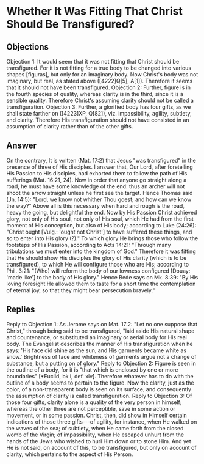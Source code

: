 # Whether It Was Fitting That Christ Should Be Transfigured?
## Objections
Objection 1: It would seem that it was not fitting that Christ should be transfigured. For it is not fitting for a true body to be changed into various shapes [figuras], but only for an imaginary body. Now Christ's body was not imaginary, but real, as stated above ([4222]Q[5], A[1]). Therefore it seems that it should not have been transfigured.
Objection 2: Further, figure is in the fourth species of quality, whereas clarity is in the third, since it is a sensible quality. Therefore Christ's assuming clarity should not be called a transfiguration.
Objection 3: Further, a glorified body has four gifts, as we shall state farther on ([4223]XP, Q[82]), viz. impassibility, agility, subtlety, and clarity. Therefore His transfiguration should not have consisted in an assumption of clarity rather than of the other gifts.
## Answer
On the contrary, It is written (Mat. 17:2) that Jesus "was transfigured" in the presence of three of His disciples.
I answer that, Our Lord, after foretelling His Passion to His disciples, had exhorted them to follow the path of His sufferings (Mat. 16:21, 24). Now in order that anyone go straight along a road, he must have some knowledge of the end: thus an archer will not shoot the arrow straight unless he first see the target. Hence Thomas said (Jn. 14:5): "Lord, we know not whither Thou goest; and how can we know the way?" Above all is this necessary when hard and rough is the road, heavy the going, but delightful the end. Now by His Passion Christ achieved glory, not only of His soul, not only of His soul, which He had from the first moment of His conception, but also of His body; according to Luke (24:26): "Christ ought [Vulg.: 'ought not Christ'] to have suffered these things, and so to enter into His glory (?)." To which glory He brings those who follow the footsteps of His Passion, according to Acts 14:21: "Through many tribulations we must enter into the kingdom of God." Therefore it was fitting that He should show His disciples the glory of His clarity (which is to be transfigured), to which He will configure those who are His; according to Phil. 3:21: "(Who) will reform the body of our lowness configured [Douay: 'made like'] to the body of His glory." Hence Bede says on Mk. 8:39: "By His loving foresight He allowed them to taste for a short time the contemplation of eternal joy, so that they might bear persecution bravely."
## Replies
Reply to Objection 1: As Jerome says on Mat. 17:2: "Let no one suppose that Christ," through being said to be transfigured, "laid aside His natural shape and countenance, or substituted an imaginary or aerial body for His real body. The Evangelist describes the manner of His transfiguration when he says: 'His face did shine as the sun, and His garments became white as snow.' Brightness of face and whiteness of garments argue not a change of substance, but a putting on of glory."
Reply to Objection 2: Figure is seen in the outline of a body, for it is "that which is enclosed by one or more boundaries" [*Euclid, bk i, def. xiv]. Therefore whatever has to do with the outline of a body seems to pertain to the figure. Now the clarity, just as the color, of a non-transparent body is seen on its surface, and consequently the assumption of clarity is called transfiguration.
Reply to Objection 3: Of those four gifts, clarity alone is a quality of the very person in himself; whereas the other three are not perceptible, save in some action or movement, or in some passion. Christ, then, did show in Himself certain indications of those three gifts---of agility, for instance, when He walked on the waves of the sea; of subtlety, when He came forth from the closed womb of the Virgin; of impassibility, when He escaped unhurt from the hands of the Jews who wished to hurl Him down or to stone Him. And yet He is not said, on account of this, to be transfigured, but only on account of clarity, which pertains to the aspect of His Person.